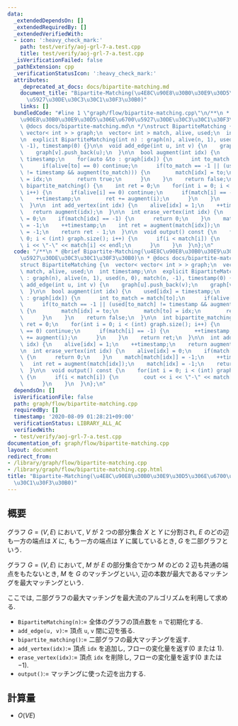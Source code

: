 ```yaml
---
data:
  _extendedDependsOn: []
  _extendedRequiredBy: []
  _extendedVerifiedWith:
  - icon: ':heavy_check_mark:'
    path: test/verify/aoj-grl-7-a.test.cpp
    title: test/verify/aoj-grl-7-a.test.cpp
  _isVerificationFailed: false
  _pathExtension: cpp
  _verificationStatusIcon: ':heavy_check_mark:'
  attributes:
    _deprecated_at_docs: docs/bipartite-matching.md
    document_title: "Bipartite-Matching(\u4E8C\u90E8\u30B0\u30E9\u30D5\u306E\u6700\
      \u5927\u30DE\u30C3\u30C1\u30F3\u30B0)"
    links: []
  bundledCode: "#line 1 \"graph/flow/bipartite-matching.cpp\"\n/**\n * @brief Bipartite-Matching(\u4E8C\
    \u90E8\u30B0\u30E9\u30D5\u306E\u6700\u5927\u30DE\u30C3\u30C1\u30F3\u30B0)\n *\
    \ @docs docs/bipartite-matching.md\n */\nstruct BipartiteMatching {\n  vector<\
    \ vector< int > > graph;\n  vector< int > match, alive, used;\n  int timestamp;\n\
    \n  explicit BipartiteMatching(int n) : graph(n), alive(n, 1), used(n, 0), match(n,\
    \ -1), timestamp(0) {}\n\n  void add_edge(int u, int v) {\n    graph[u].push_back(v);\n\
    \    graph[v].push_back(u);\n  }\n\n  bool augment(int idx) {\n    used[idx] =\
    \ timestamp;\n    for(auto &to : graph[idx]) {\n      int to_match = match[to];\n\
    \      if(alive[to] == 0) continue;\n      if(to_match == -1 || (used[to_match]\
    \ != timestamp && augment(to_match))) {\n        match[idx] = to;\n        match[to]\
    \ = idx;\n        return true;\n      }\n    }\n    return false;\n  }\n\n  int\
    \ bipartite_matching() {\n    int ret = 0;\n    for(int i = 0; i < (int) graph.size();\
    \ i++) {\n      if(alive[i] == 0) continue;\n      if(match[i] == -1) {\n    \
    \    ++timestamp;\n        ret += augment(i);\n      }\n    }\n    return ret;\n\
    \  }\n\n  int add_vertex(int idx) {\n    alive[idx] = 1;\n    ++timestamp;\n \
    \   return augment(idx);\n  }\n\n  int erase_vertex(int idx) {\n    alive[idx]\
    \ = 0;\n    if(match[idx] == -1) {\n      return 0;\n    }\n    match[match[idx]]\
    \ = -1;\n    ++timestamp;\n    int ret = augment(match[idx]);\n    match[idx]\
    \ = -1;\n    return ret - 1;\n  }\n\n  void output() const {\n    for(int i =\
    \ 0; i < (int) graph.size(); i++) {\n      if(i < match[i]) {\n        cout <<\
    \ i << \"-\" << match[i] << endl;\n      }\n    }\n  }\n};\n"
  code: "/**\n * @brief Bipartite-Matching(\u4E8C\u90E8\u30B0\u30E9\u30D5\u306E\u6700\
    \u5927\u30DE\u30C3\u30C1\u30F3\u30B0)\n * @docs docs/bipartite-matching.md\n */\n\
    struct BipartiteMatching {\n  vector< vector< int > > graph;\n  vector< int >\
    \ match, alive, used;\n  int timestamp;\n\n  explicit BipartiteMatching(int n)\
    \ : graph(n), alive(n, 1), used(n, 0), match(n, -1), timestamp(0) {}\n\n  void\
    \ add_edge(int u, int v) {\n    graph[u].push_back(v);\n    graph[v].push_back(u);\n\
    \  }\n\n  bool augment(int idx) {\n    used[idx] = timestamp;\n    for(auto &to\
    \ : graph[idx]) {\n      int to_match = match[to];\n      if(alive[to] == 0) continue;\n\
    \      if(to_match == -1 || (used[to_match] != timestamp && augment(to_match)))\
    \ {\n        match[idx] = to;\n        match[to] = idx;\n        return true;\n\
    \      }\n    }\n    return false;\n  }\n\n  int bipartite_matching() {\n    int\
    \ ret = 0;\n    for(int i = 0; i < (int) graph.size(); i++) {\n      if(alive[i]\
    \ == 0) continue;\n      if(match[i] == -1) {\n        ++timestamp;\n        ret\
    \ += augment(i);\n      }\n    }\n    return ret;\n  }\n\n  int add_vertex(int\
    \ idx) {\n    alive[idx] = 1;\n    ++timestamp;\n    return augment(idx);\n  }\n\
    \n  int erase_vertex(int idx) {\n    alive[idx] = 0;\n    if(match[idx] == -1)\
    \ {\n      return 0;\n    }\n    match[match[idx]] = -1;\n    ++timestamp;\n \
    \   int ret = augment(match[idx]);\n    match[idx] = -1;\n    return ret - 1;\n\
    \  }\n\n  void output() const {\n    for(int i = 0; i < (int) graph.size(); i++)\
    \ {\n      if(i < match[i]) {\n        cout << i << \"-\" << match[i] << endl;\n\
    \      }\n    }\n  }\n};\n"
  dependsOn: []
  isVerificationFile: false
  path: graph/flow/bipartite-matching.cpp
  requiredBy: []
  timestamp: '2020-08-09 01:28:21+09:00'
  verificationStatus: LIBRARY_ALL_AC
  verifiedWith:
  - test/verify/aoj-grl-7-a.test.cpp
documentation_of: graph/flow/bipartite-matching.cpp
layout: document
redirect_from:
- /library/graph/flow/bipartite-matching.cpp
- /library/graph/flow/bipartite-matching.cpp.html
title: "Bipartite-Matching(\u4E8C\u90E8\u30B0\u30E9\u30D5\u306E\u6700\u5927\u30DE\u30C3\
  \u30C1\u30F3\u30B0)"
---
```

## 概要

グラフ $G=(V, E)$ において, $V$ が $2$ つの部分集合 $X$ と $Y$ に分割され, $E$ のどの辺も一方の端点は $X$ に, もう一方の端点は $Y$ に属しているとき, $G$ を二部グラフという.

グラフ $G=(V, E)$ において, $M$ が $E$ の部分集合でかつ $M$ のどの $2$ 辺も共通の端点をもたないとき, $M$ を $G$ のマッチングといい, 辺の本数が最大であるマッチングを最大マッチングという.

ここでは, 二部グラフの最大マッチングを最大流のアルゴリズムを利用して求める.

* `BipartiteMatching(n)`:= 全体のグラフの頂点数を `n` で初期化する.
* `add_edge(u, v)`:= 頂点 `u`, `v` 間に辺を張る.
* `bipartite_matching()`:= 二部グラフの最大マッチングを返す.
* `add_vertex(idx)`:= 頂点 `idx` を追加し, フローの変化量を返す($0$ または $1$).
* `erase_vertex(idx)`:= 頂点 `idx` を削除し, フローの変化量を返す($0$ または $-1$).
* `output()`:= マッチングに使った辺を出力する.

## 計算量

* $O(V E)$
